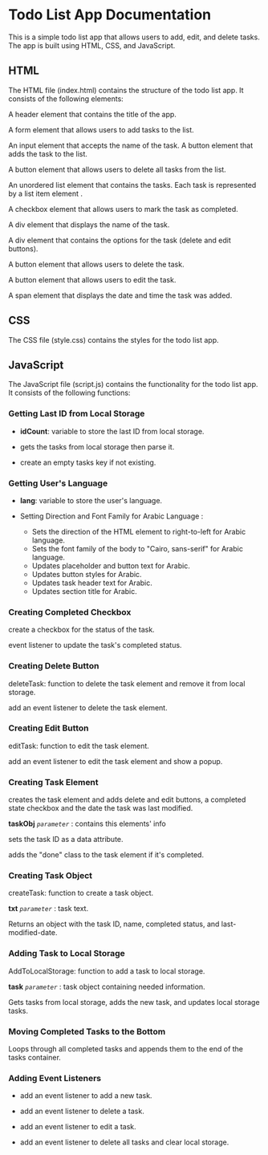 # Todo List App Documentation

This is a simple todo list app that allows users to add, edit, and delete tasks. The app is built using HTML, CSS, and JavaScript.

## HTML

The HTML file (index.html) contains the structure of the todo list app.
It consists of the following elements:

A header element that contains the title of the app.

A form element that allows users to add tasks to the list.

An input element that accepts the name of the task.
A button element that adds the task to the list.

A button element that allows users to delete all tasks from the list.

An unordered list element that contains the tasks.
Each task is represented by a list item element .

A checkbox element that allows users to mark the task as completed.

A div element that displays the name of the task.

A div element that contains the options for the task (delete and edit buttons).

A button element that allows users to delete the task.

A button element that allows users to edit the task.

A span element that displays the date and time the task was added.

## CSS

The CSS file (style.css) contains the styles for the todo list app.

## JavaScript

The JavaScript file (script.js) contains the functionality for the todo list app. It consists of the following functions:

### Getting Last ID from Local Storage

- **idCount**: variable to store the last ID from local storage.

- gets the tasks from local storage then parse it.

- create an empty tasks key if not existing.

### Getting User's Language

- **lang**: variable to store the user's language.

- Setting Direction and Font Family for Arabic Language :

  - Sets the direction of the HTML element to right-to-left for Arabic language.
  - Sets the font family of the body to "Cairo, sans-serif" for Arabic language.
  - Updates placeholder and button text for Arabic.
  - Updates button styles for Arabic.
  - Updates task header text for Arabic.
  - Updates section title for Arabic.

### Creating Completed Checkbox

create a checkbox for the status of the task.

event listener to update the task's completed status.

### Creating Delete Button

deleteTask: function to delete the task element and remove it from local storage.

add an event listener to delete the task element.

### Creating Edit Button

editTask: function to edit the task element.

add an event listener to edit the task element and show a popup.

### Creating Task Element

creates the task element and adds delete and edit buttons, a completed state checkbox and the date the task was last modified.

**taskObj** _`parameter`_ : contains this elements' info

sets the task ID as a data attribute.

adds the "done" class to the task element if it's completed.

### Creating Task Object

createTask: function to create a task object.

**txt** _`parameter`_ : task text.

Returns an object with the task ID, name, completed status, and last-modified-date.

### Adding Task to Local Storage

AddToLocalStorage: function to add a task to local storage.

**task** _`parameter`_ : task object containing needed information.

Gets tasks from local storage, adds the new task, and updates local storage tasks.

### Moving Completed Tasks to the Bottom

Loops through all completed tasks and appends them to the end of the tasks container.

### Adding Event Listeners

- add an event listener to add a new task.

- add an event listener to delete a task.

- add an event listener to edit a task.

- add an event listener to delete all tasks and clear local storage.

